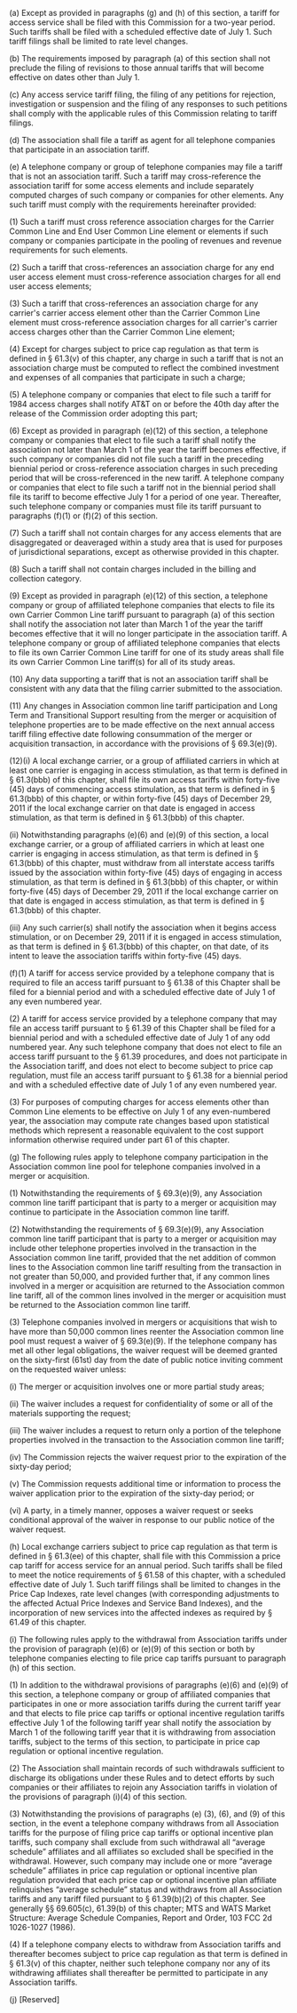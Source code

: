 (a) Except as provided in paragraphs (g) and (h) of this section, a tariff for access service shall be filed with this Commission for a two-year period. Such tariffs shall be filed with a scheduled effective date of July 1. Such tariff filings shall be limited to rate level changes.

(b) The requirements imposed by paragraph (a) of this section shall not preclude the filing of revisions to those annual tariffs that will become effective on dates other than July 1.

(c) Any access service tariff filing, the filing of any petitions for rejection, investigation or suspension and the filing of any responses to such petitions shall comply with the applicable rules of this Commission relating to tariff filings.

(d) The association shall file a tariff as agent for all telephone companies that participate in an association tariff.

(e) A telephone company or group of telephone companies may file a tariff that is not an association tariff. Such a tariff may cross-reference the association tariff for some access elements and include separately computed charges of such company or companies for other elements. Any such tariff must comply with the requirements hereinafter provided:

(1) Such a tariff must cross reference association charges for the Carrier Common Line and End User Common Line element or elements if such company or companies participate in the pooling of revenues and revenue requirements for such elements.

(2) Such a tariff that cross-references an association charge for any end user access element must cross-reference association charges for all end user access elements;

(3) Such a tariff that cross-references an association charge for any carrier's carrier access element other than the Carrier Common Line element must cross-reference association charges for all carrier's carrier access charges other than the Carrier Common Line element;

(4) Except for charges subject to price cap regulation as that term is defined in § 61.3(v) of this chapter, any charge in such a tariff that is not an association charge must be computed to reflect the combined investment and expenses of all companies that participate in such a charge;

(5) A telephone company or companies that elect to file such a tariff for 1984 access charges shall notify AT&T on or before the 40th day after the release of the Commission order adopting this part;

(6) Except as provided in paragraph (e)(12) of this section, a telephone company or companies that elect to file such a tariff shall notify the association not later than March 1 of the year the tariff becomes effective, if such company or companies did not file such a tariff in the preceding biennial period or cross-reference association charges in such preceding period that will be cross-referenced in the new tariff. A telephone company or companies that elect to file such a tariff not in the biennial period shall file its tariff to become effective July 1 for a period of one year. Thereafter, such telephone company or companies must file its tariff pursuant to paragraphs (f)(1) or (f)(2) of this section.

(7) Such a tariff shall not contain charges for any access elements that are disaggregated or deaveraged within a study area that is used for purposes of jurisdictional separations, except as otherwise provided in this chapter.

(8) Such a tariff shall not contain charges included in the billing and collection category.

(9) Except as provided in paragraph (e)(12) of this section, a telephone company or group of affiliated telephone companies that elects to file its own Carrier Common Line tariff pursuant to paragraph (a) of this section shall notify the association not later than March 1 of the year the tariff becomes effective that it will no longer participate in the association tariff. A telephone company or group of affiliated telephone companies that elects to file its own Carrier Common Line tariff for one of its study areas shall file its own Carrier Common Line tariff(s) for all of its study areas.

(10) Any data supporting a tariff that is not an association tariff shall be consistent with any data that the filing carrier submitted to the association.

(11) Any changes in Association common line tariff participation and Long Term and Transitional Support resulting from the merger or acquisition of telephone properties are to be made effective on the next annual access tariff filing effective date following consummation of the merger or acquisition transaction, in accordance with the provisions of § 69.3(e)(9).

(12)(i) A local exchange carrier, or a group of affiliated carriers in which at least one carrier is engaging in access stimulation, as that term is defined in § 61.3(bbb) of this chapter, shall file its own access tariffs within forty-five (45) days of commencing access stimulation, as that term is defined in § 61.3(bbb) of this chapter, or within forty-five (45) days of December 29, 2011 if the local exchange carrier on that date is engaged in access stimulation, as that term is defined in § 61.3(bbb) of this chapter.

(ii) Notwithstanding paragraphs (e)(6) and (e)(9) of this section, a local exchange carrier, or a group of affiliated carriers in which at least one carrier is engaging in access stimulation, as that term is defined in § 61.3(bbb) of this chapter, must withdraw from all interstate access tariffs issued by the association within forty-five (45) days of engaging in access stimulation, as that term is defined in § 61.3(bbb) of this chapter, or within forty-five (45) days of December 29, 2011 if the local exchange carrier on that date is engaged in access stimulation, as that term is defined in § 61.3(bbb) of this chapter.

(iii) Any such carrier(s) shall notify the association when it begins access stimulation, or on December 29, 2011 if it is engaged in access stimulation, as that term is defined in § 61.3(bbb) of this chapter, on that date, of its intent to leave the association tariffs within forty-five (45) days.

(f)(1) A tariff for access service provided by a telephone company that is required to file an access tariff pursuant to § 61.38 of this Chapter shall be filed for a biennial period and with a scheduled effective date of July 1 of any even numbered year.

(2) A tariff for access service provided by a telephone company that may file an access tariff pursuant to § 61.39 of this Chapter shall be filed for a biennial period and with a scheduled effective date of July 1 of any odd numbered year. Any such telephone company that does not elect to file an access tariff pursuant to the § 61.39 procedures, and does not participate in the Association tariff, and does not elect to become subject to price cap regulation, must file an access tariff pursuant to § 61.38 for a biennial period and with a scheduled effective date of July 1 of any even numbered year.

(3) For purposes of computing charges for access elements other than Common Line elements to be effective on July 1 of any even-numbered year, the association may compute rate changes based upon statistical methods which represent a reasonable equivalent to the cost support information otherwise required under part 61 of this chapter.

(g) The following rules apply to telephone company participation in the Association common line pool for telephone companies involved in a merger or acquisition.

(1) Notwithstanding the requirements of § 69.3(e)(9), any Association common line tariff participant that is party to a merger or acquisition may continue to participate in the Association common line tariff.

(2) Notwithstanding the requirements of § 69.3(e)(9), any Association common line tariff participant that is party to a merger or acquisition may include other telephone properties involved in the transaction in the Association common line tariff, provided that the net addition of common lines to the Association common line tariff resulting from the transaction in not greater than 50,000, and provided further that, if any common lines involved in a merger or acquisition are returned to the Association common line tariff, all of the common lines involved in the merger or acquisition must be returned to the Association common line tariff.

(3) Telephone companies involved in mergers or acquisitions that wish to have more than 50,000 common lines reenter the Association common line pool must request a waiver of § 69.3(e)(9). If the telephone company has met all other legal obligations, the waiver request will be deemed granted on the sixty-first (61st) day from the date of public notice inviting comment on the requested waiver unless:

(i) The merger or acquisition involves one or more partial study areas;
              

(ii) The waiver includes a request for confidentiality of some or all of the materials supporting the request;

(iii) The waiver includes a request to return only a portion of the telephone properties involved in the transaction to the Association common line tariff;

(iv) The Commission rejects the waiver request prior to the expiration of the sixty-day period;

(v) The Commission requests additional time or information to process the waiver application prior to the expiration of the sixty-day period; or

(vi) A party, in a timely manner, opposes a waiver request or seeks conditional approval of the waiver in response to our public notice of the waiver request.

(h) Local exchange carriers subject to price cap regulation as that term is defined in § 61.3(ee) of this chapter, shall file with this Commission a price cap tariff for access service for an annual period. Such tariffs shall be filed to meet the notice requirements of § 61.58 of this chapter, with a scheduled effective date of July 1. Such tariff filings shall be limited to changes in the Price Cap Indexes, rate level changes (with corresponding adjustments to the affected Actual Price Indexes and Service Band Indexes), and the incorporation of new services into the affected indexes as required by § 61.49 of this chapter.

(i) The following rules apply to the withdrawal from Association tariffs under the provision of paragraph (e)(6) or (e)(9) of this section or both by telephone companies electing to file price cap tariffs pursuant to paragraph (h) of this section.

(1) In addition to the withdrawal provisions of paragraphs (e)(6) and (e)(9) of this section, a telephone company or group of affiliated companies that participates in one or more association tariffs during the current tariff year and that elects to file price cap tariffs or optional incentive regulation tariffs effective July 1 of the following tariff year shall notify the association by March 1 of the following tariff year that it is withdrawing from association tariffs, subject to the terms of this section, to participate in price cap regulation or optional incentive regulation.

(2) The Association shall maintain records of such withdrawals sufficient to discharge its obligations under these Rules and to detect efforts by such companies or their affiliates to rejoin any Association tariffs in violation of the provisions of paragraph (i)(4) of this section.

(3) Notwithstanding the provisions of paragraphs (e) (3), (6), and (9) of this section, in the event a telephone company withdraws from all Association tariffs for the purpose of filing price cap tariffs or optional incentive plan tariffs, such company shall exclude from such withdrawal all “average schedule” affiliates and all affiliates so excluded shall be specified in the withdrawal. However, such company may include one or more “average schedule” affiliates in price cap regulation or optional incentive plan regulation provided that each price cap or optional incentive plan affiliate relinquishes “average schedule” status and withdraws from all Association tariffs and any tariff filed pursuant to § 61.39(b)(2) of this chapter. See generally §§ 69.605(c), 61.39(b) of this chapter; MTS and WATS Market Structure: Average Schedule Companies, Report and Order, 103 FCC 2d 1026-1027 (1986).

(4) If a telephone company elects to withdraw from Association tariffs and thereafter becomes subject to price cap regulation as that term is defined in § 61.3(v) of this chapter, neither such telephone company nor any of its withdrawing affiliates shall thereafter be permitted to participate in any Association tariffs.

(j) [Reserved]

